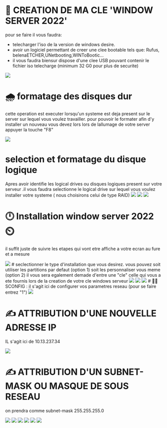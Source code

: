 # 🔑 CREATION DE MA CLE  'WINDOW SERVER 2022'
 pour se faire il vous faudra:
- telecharger l'iso de la version de windows desire.
- avoir un logiciel permettant de creer une clee bootable tels que: Rufus, belenaETCHER,UNetbooting,WINToBootic...
- il vous faudra biensur dispose d'une clee USB pouvant contenir le fichier iso telecharge (minimum 32 G0 pour plus de securite)
  
<img src=images/20230525_105051.jpg width='' height='' > </img>
# 🌧️ formatage des disques dur
cette operation est executer lorsqu'un systeme est deja present sur le server sur lequel vous voulez travailler.
pour pouvoir le formater afin d'y installer un nouveau vous devez lors lors de lallumage de votre server appuyer la touche "F8"

<img src=images/IMG-20230606-WA0036.jpg width='' height='' > </img>
# selection et formatage du disque logique
Apres avoir identifie les logical drives ou disques logiques present sur votre serveur .il vous faudra selectionne le logical drive
sur lequel vous voulez installer votre systeme ( nous choisirons celui de type RAID)
<img src=images/IMG-20230606-WA0002.jpg width='' height='' > </img>
<img src=images/IMG-20230606-WA0018.jpg width='' height='' > </img>
<img src=images/IMG-20230606-WA0031.jpg width='' height='' > </img>
# 🕛 Installation window server 2022 ⏲️
il suffit juste de suivre les etapes qui vont etre affiche a votre ecran au fure et a mesure

<img src=images/IMG-20230606-WA0020.jpg width='' height='' > 
# seclectionner le type d'installation que vous desirez. vous pouvez soit utiliser les partitions par defaut (option 1) soit les  personnaliser vous meme (option 2)
il vous sera egalement demade d'entre une "cle" celle qui vous a ete fournis lors de la creation de votre cle windows serveur 

<img src=images/IMG-20230606-WA0006.jpg width='' height='' >
<img src=images/IMG-20230606-WA0011.jpg width='' height='' >
<img src=images/IMG-20230606-WA0040.jpg width='' height='' >
#  👨‍🏫 SCONFIG : il s'agit ici de configurer vos parametres reseau (pour se faire entrez "1")

<img src=images/1.jpg width='' height='' > 

# ✍️ ATTRIBUTION D'UNE NOUVELLE ADRESSE IP 
IL s'agit ici de 10.13.237.34

<img src=images/7.jpg width='' height='' >

# ✍️ ATTRIBUTION D'UN SUBNET-MASK OU MASQUE DE SOUS RESEAU
on prendra comme subnet-mask 255.255.255.0

<img src=images/3.jpg width='' height='' >
<img src=images/4.jpg width='' height='' >
<img src=images/5.jpg width='' height='' > 
<img src=images/6.jpg width='' height='' >
<img src=images/2.Ijpg width='' height='' >
<img src=images/10.jpg width='' height='' >

